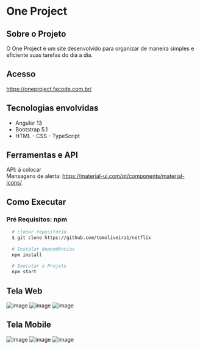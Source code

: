 # One Project

## Sobre o Projeto
O One Project é um site desenvolvido para organizar de maneira simples e eficiente suas tarefas do dia a dia.

## Acesso
https://oneproject.facode.com.br/

## Tecnologias envolvidas
- Angular 13
- Bootstrap 5.1
- HTML - CSS - TypeScript

## Ferramentas e API
API: à colocar <br/>
Mensagens de alerta: https://material-ui.com/pt/components/material-icons/<br/>

## Como Executar
### Pré Requisitos: npm

```bash
  # clonar repositório
  $ git clone https://github.com/tomoliveira1/netflix
  
  # Instalar dependências
  npm install
  
  # Executar o Projeto
  npm start
```

## Tela Web
![image](https://user-images.githubusercontent.com/85240595/169094593-4b361a86-ffab-44e1-bdbe-00c1393065db.png)
![image](https://user-images.githubusercontent.com/85240595/169096445-7edbb122-23e1-4ae7-aa3b-720904f9e754.png)
![image](https://user-images.githubusercontent.com/85240595/169095144-51cd9f30-765b-4f2b-be2a-b51cef00847c.png)


## Tela Mobile
![image](https://user-images.githubusercontent.com/85240595/169097680-ae247d13-4ddd-4175-90fe-3046489199c5.png)
![image](https://user-images.githubusercontent.com/85240595/169097789-935f671d-78b1-4f3f-b9ea-65521a0af8d9.png)
![image](https://user-images.githubusercontent.com/85240595/169097839-2a455fa1-e8f1-439f-8b0c-9070e18e5d37.png)
